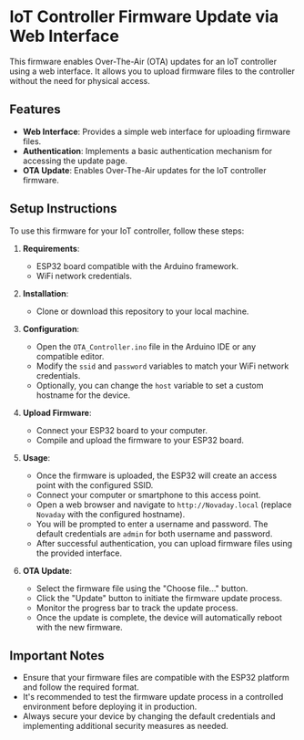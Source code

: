 # IoT Controller Firmware Update via Web Interface

This firmware enables Over-The-Air (OTA) updates for an IoT controller using a web interface. It allows you to upload firmware files to the controller without the need for physical access.

## Features

- **Web Interface**: Provides a simple web interface for uploading firmware files.
- **Authentication**: Implements a basic authentication mechanism for accessing the update page.
- **OTA Update**: Enables Over-The-Air updates for the IoT controller firmware.

## Setup Instructions

To use this firmware for your IoT controller, follow these steps:

1. **Requirements**:
   - ESP32 board compatible with the Arduino framework.
   - WiFi network credentials.

2. **Installation**:
   - Clone or download this repository to your local machine.

3. **Configuration**:
   - Open the `OTA_Controller.ino` file in the Arduino IDE or any compatible editor.
   - Modify the `ssid` and `password` variables to match your WiFi network credentials.
   - Optionally, you can change the `host` variable to set a custom hostname for the device.

4. **Upload Firmware**:
   - Connect your ESP32 board to your computer.
   - Compile and upload the firmware to your ESP32 board.

5. **Usage**:
   - Once the firmware is uploaded, the ESP32 will create an access point with the configured SSID.
   - Connect your computer or smartphone to this access point.
   - Open a web browser and navigate to `http://Novaday.local` (replace `Novaday` with the configured hostname).
   - You will be prompted to enter a username and password. The default credentials are `admin` for both username and password.
   - After successful authentication, you can upload firmware files using the provided interface.

6. **OTA Update**:
   - Select the firmware file using the "Choose file..." button.
   - Click the "Update" button to initiate the firmware update process.
   - Monitor the progress bar to track the update process.
   - Once the update is complete, the device will automatically reboot with the new firmware.

## Important Notes

- Ensure that your firmware files are compatible with the ESP32 platform and follow the required format.
- It's recommended to test the firmware update process in a controlled environment before deploying it in production.
- Always secure your device by changing the default credentials and implementing additional security measures as needed.


